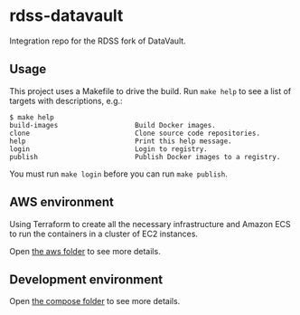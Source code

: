# rdss-datavault

Integration repo for the RDSS fork of DataVault.

## Usage

This project uses a Makefile to drive the build. Run `make help` to see a list
of targets with descriptions, e.g.:

```
$ make help
build-images                   Build Docker images.
clone                          Clone source code repositories.
help                           Print this help message.
login                          Login to registry.
publish                        Publish Docker images to a registry.
```

You must run `make login` before you can run `make publish`.

## AWS environment

Using Terraform to create all the necessary infrastructure and Amazon ECS to run the containers in a cluster of EC2 instances.

Open [the aws folder](aws) to see more details.

## Development environment

Open [the compose folder](compose) to see more details.

